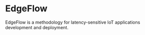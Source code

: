 # EdgeFlow
EdgeFlow is a methodology for latency-sensitive IoT applications development and deployment. 
